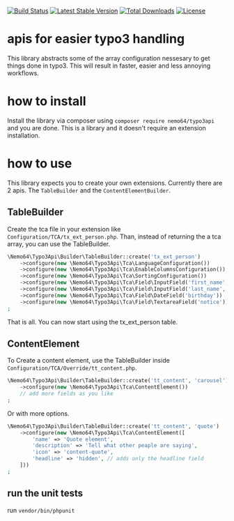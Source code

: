 [![Build Status](https://travis-ci.org/Nemo64/typo3api.svg?branch=master)](https://travis-ci.org/Nemo64/typo3api)
[![Latest Stable Version](https://poser.pugx.org/nemo64/typo3api/v/stable)](https://packagist.org/packages/nemo64/typo3api)
[![Total Downloads](https://poser.pugx.org/nemo64/typo3api/downloads)](https://packagist.org/packages/nemo64/typo3api)
[![License](https://poser.pugx.org/nemo64/typo3api/license)](https://packagist.org/packages/nemo64/typo3api)

# apis for easier typo3 handling

This library abstracts some of the array configuration nessesary to get things done in typo3. This will result in faster, easier and less annoying workflows. 

# how to install

Install the library via composer using `composer require nemo64/typo3api` and you are done. This is a library and it doesn't require an extension installation.

# how to use

This library expects you to create your own extensions. Currently there are 2 apis.
The `TableBuilder` and the `ContentElementBuilder`.

## TableBuilder

Create the tca file in your extension like `Configuration/TCA/tx_ext_person.php`.
Than, instead of returning the a tca array, you can use the TableBuilder.

```PHP
\Nemo64\Typo3Api\Builder\TableBuilder::create('tx_ext_person')
    ->configure(new \Nemo64\Typo3Api\Tca\LanguageConfiguration())
    ->configure(new \Nemo64\Typo3Api\Tca\EnableColumnsConfiguration())
    ->configure(new \Nemo64\Typo3Api\Tca\SortingConfiguration())
    ->configure(new \Nemo64\Typo3Api\Tca\Field\InputField('first_name', ['required' => true, 'localize' => false]))
    ->configure(new \Nemo64\Typo3Api\Tca\Field\InputField('last_name', ['required' => true, 'localize' => false]))
    ->configure(new \Nemo64\Typo3Api\Tca\Field\DateField('birthday'))
    ->configure(new \Nemo64\Typo3Api\Tca\Field\TextareaField('notice'))
;
```

That is all. You can now start using the tx_ext_person table.

## ContentElement

To Create a content element, use the TableBuilder inside `Configuration/TCA/Override/tt_content.php`.

```PHP
\Nemo64\Typo3Api\Builder\TableBuilder::create('tt_content', 'carousel')
    ->configure(new \Nemo64\Typo3Api\Tca\ContentElement())
    // add more fields as you like
;
```
Or with more options.
```PHP
\Nemo64\Typo3Api\Builder\TableBuilder::create('tt_content', 'quote')
    ->configure(new \Nemo64\Typo3Api\Tca\ContentElement([
        'name' => 'Quote element',
        'description' => 'Tell what other peaple are saying',
        'icon' => 'content-quote',
        'headline' => 'hidden', // adds only the headline field
    ]))
;
```

## run the unit tests

run `vendor/bin/phpunit`
